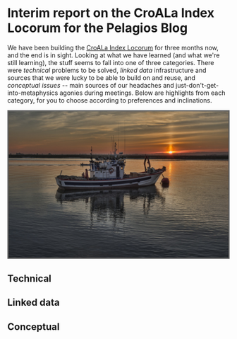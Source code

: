 # Interim report on the CroALa Index Locorum for the Pelagios Blog

We have been building the [CroALa Index Locorum](https://github.com/nevenjovanovic/croala-pelagios/wiki) for three months now, and the end is in sight. Looking at what we have learned (and what we're still learning), the stuff seems to fall into one of three categories. There were *technical* problems to be solved, *linked data* infrastructure and sources that we were lucky to be able to build on and reuse, and *conceptual issues* -- main sources of our headaches and just-don't-get-into-metaphysics agonies during meetings. Below are highlights from each category, for you to choose according to preferences and inclinations.

![Indexing the Mediterranean](https://github.com/nevenjovanovic/croala-pelagios/blob/master/img/pexels-photo-66107.jpeg?raw=true)

## Technical

## Linked data

## Conceptual

